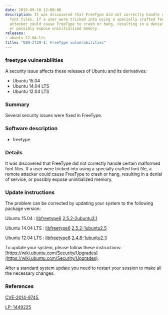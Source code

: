 ```yaml
---
date: 2015-09-10 12:00:00
description: It was discovered that FreeType did not correctly handle certain malformed
  font files. If a user were tricked into using a specially crafted font file, a remote
  attacker could cause FreeType to crash or hang, resulting in a denial of service,
  or possibly expose uninitialized memory.
releases:
- ubuntu-12.04-lts
title: "USN-2739-1: FreeType vulnerabilities"
---
```


### freetype vulnerabilities

A security issue affects these releases of Ubuntu and its derivatives:

* Ubuntu 15.04
* Ubuntu 14.04 LTS
* Ubuntu 12.04 LTS

### Summary

Several security issues were fixed in FreeType. 

### Software description

* freetype 

### Details

It was discovered that FreeType did not correctly handle certain malformed font files. If a user were tricked into using a specially crafted font file, a remote attacker could cause FreeType to crash or hang, resulting in a denial of service, or possibly expose uninitialized memory. 

### Update instructions

The problem can be corrected by updating your system to the following package version:

Ubuntu 15.04
 : [libfreetype6](https://launchpad.net/ubuntu/+source/freetype) <span> [2.5.2-2ubuntu3.1](https://launchpad.net/ubuntu/+source/freetype/2.5.2-2ubuntu3.1) </span> 

Ubuntu 14.04 LTS
 : [libfreetype6](https://launchpad.net/ubuntu/+source/freetype) <span> [2.5.2-1ubuntu2.5](https://launchpad.net/ubuntu/+source/freetype/2.5.2-1ubuntu2.5) </span> 

Ubuntu 12.04 LTS
 : [libfreetype6](https://launchpad.net/ubuntu/+source/freetype) <span> [2.4.8-1ubuntu2.3](https://launchpad.net/ubuntu/+source/freetype/2.4.8-1ubuntu2.3) </span> 

To update your system, please follow these instructions: [https://wiki.ubuntu.com/Security/Upgrades](https://wiki.ubuntu.com/Security/Upgrades).

After a standard system update you need to restart your session to make all the necessary changes. 

### References

 [CVE-2014-9745](http://people.ubuntu.com/~ubuntu-security/cve/CVE-2014-9745), 

 [LP: 1449225](https://launchpad.net/bugs/1449225)
